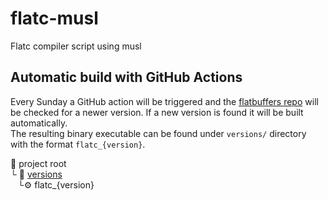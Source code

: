 # flatc-musl
Flatc compiler script using musl


## Automatic build with GitHub Actions
Every Sunday a GitHub action will be triggered and the [flatbuffers repo](https://github.com/google/flatbuffers) will be checked for a newer version.
If a new version is found it will be built automatically.\
The resulting binary executable can be found under `versions/` directory with the format `flatc_{version}`.

:open_file_folder: project root\
  └ :open_file_folder: [versions](versions)\
  &nbsp;&nbsp;&nbsp;└:gear: flatc_{version}
